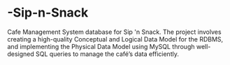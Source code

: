 # -Sip-n-Snack
Cafe Management System database for Sip 'n Snack. The project involves creating a high-quality Conceptual and Logical Data Model for the RDBMS, and implementing the Physical Data Model using MySQL through well-designed SQL queries to manage the café’s data efficiently.
